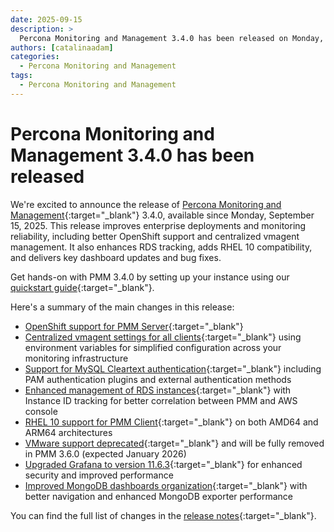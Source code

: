 ```yaml
---
date: 2025-09-15
description: >
  Percona Monitoring and Management 3.4.0 has been released on Monday, September 15, 2025.
authors: [catalinaadam]
categories:
  - Percona Monitoring and Management
tags:
  - Percona Monitoring and Management
---
```


# Percona Monitoring and Management 3.4.0 has been released

<!-- more -->

We're excited to announce the release of [Percona Monitoring and Management](https://docs.percona.com/percona-monitoring-and-management/3/index.html){:target="_blank"} 3.4.0, available since Monday, September 15, 2025. This release improves enterprise deployments and monitoring reliability, including better OpenShift support and centralized vmagent management. It also enhances RDS tracking, adds RHEL 10 compatibility, and delivers key dashboard updates and bug fixes.

Get hands-on with PMM 3.4.0 by setting up your instance using our [quickstart guide](https://docs.percona.com/percona-monitoring-and-management/3/quickstart/quickstart.html){:target="_blank"}.

Here's a summary of the main changes in this release:

- [OpenShift support for PMM Server](https://docs.percona.com/percona-monitoring-and-management/3/install-pmm/install-pmm-server/deployment-options/helm/index.html){:target="_blank"} 
- [Centralized vmagent settings for all clients](https://docs.percona.com/percona-monitoring-and-management/3/install-pmm/install-pmm-server/deployment-options/docker/env_var.html#configure-vmagent-on-pmm-client){:target="_blank"} using environment variables for simplified configuration across your monitoring infrastructure
- [Support for MySQL Cleartext authentication](https://docs.percona.com/percona-monitoring-and-management/3/install-pmm/install-pmm-client/connect-database/mysql/mysql.html#add-service-to-pmm#__tabbed_8_){:target="_blank"} including PAM authentication plugins and external authentication methods
- [Enhanced management of RDS instances](https://docs.percona.com/percona-monitoring-and-management/3/release-notes/3.4.0.html#enhanced-management-of-rds-instances){:target="_blank"} with Instance ID tracking for better correlation between PMM and AWS console
- [RHEL 10 support for PMM Client](https://docs.percona.com/percona-monitoring-and-management/3/install-pmm/install-pmm-client/package_manager.html){:target="_blank"} on both AMD64 and ARM64 architectures
- [VMware support deprecated](https://docs.percona.com/percona-monitoring-and-management/3/release-notes/3.4.0.html#vmware-support-removed){:target="_blank"} and will be fully removed in PMM 3.6.0 (expected January 2026)
- [Upgraded Grafana to version 11.6.3](https://docs.percona.com/percona-monitoring-and-management/3/release-notes/3.4.0.html#components-upgrade){:target="_blank"} for enhanced security and improved performance
- [Improved MongoDB dashboards organization](https://docs.percona.com/percona-monitoring-and-management/3/release-notes/3.4.0.html#improvements){:target="_blank"} with better navigation and enhanced MongoDB exporter performance

You can find the full list of changes in the [release notes](https://docs.percona.com/percona-monitoring-and-management/3/release-notes/3.4.0.html){:target="_blank"}.